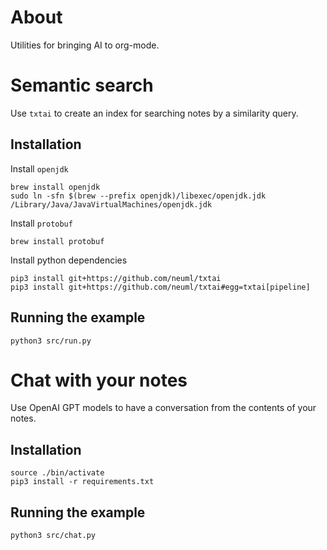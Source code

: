 # About

Utilities for bringing AI to org-mode.

# Semantic search

Use `txtai` to create an index for searching notes by a similarity query.

## Installation

Install `openjdk`

```
brew install openjdk
sudo ln -sfn $(brew --prefix openjdk)/libexec/openjdk.jdk /Library/Java/JavaVirtualMachines/openjdk.jdk
```

Install `protobuf`

```
brew install protobuf
```

Install python dependencies

```
pip3 install git+https://github.com/neuml/txtai
pip3 install git+https://github.com/neuml/txtai#egg=txtai[pipeline]
```

## Running the example

```
python3 src/run.py
```

# Chat with your notes

Use OpenAI GPT models to have a conversation from the contents of your notes.

## Installation

```
source ./bin/activate
pip3 install -r requirements.txt
```

## Running the example

```
python3 src/chat.py
```
